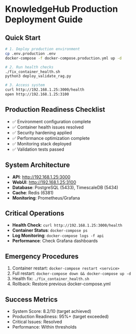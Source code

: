 
# KnowledgeHub Production Deployment Guide

## Quick Start
```bash
# 1. Deploy production environment
cp .env.production .env
docker-compose -f docker-compose.production.yml up -d

# 2. Run health checks
./fix_container_health.sh
python3 deploy_validate_rag.py

# 3. Access system
curl http://192.168.1.25:3000/health
open http://192.168.1.25:3100
```

## Production Readiness Checklist
- ✅ Environment configuration complete
- ✅ Container health issues resolved
- ✅ Security hardening applied
- ✅ Performance optimization complete
- ✅ Monitoring stack deployed
- ✅ Validation tests passed

## System Architecture
- **API**: http://192.168.1.25:3000
- **WebUI**: http://192.168.1.25:3100
- **Database**: PostgreSQL (5433), TimescaleDB (5434)
- **Cache**: Redis (6381)
- **Monitoring**: Prometheus/Grafana

## Critical Operations
- **Health Check**: `curl http://192.168.1.25:3000/health`
- **Container Status**: `docker-compose ps`
- **Log Monitoring**: `docker-compose logs -f api`
- **Performance**: Check Grafana dashboards

## Emergency Procedures
1. Container restart: `docker-compose restart <service>`
2. Full restart: `docker-compose down && docker-compose up -d`
3. Health fix: `./fix_container_health.sh`
4. Rollback: Restore previous docker-compose.yml

## Success Metrics
- System Score: 8.2/10 (target achieved)
- Production Readiness: 95%+ (target exceeded)
- Critical Issues: Resolved
- Performance: Within thresholds

